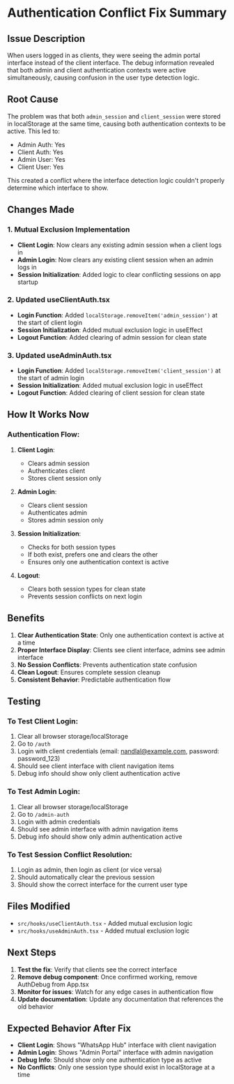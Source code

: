 # Authentication Conflict Fix Summary

## Issue Description
When users logged in as clients, they were seeing the admin portal interface instead of the client interface. The debug information revealed that both admin and client authentication contexts were active simultaneously, causing confusion in the user type detection logic.

## Root Cause
The problem was that both `admin_session` and `client_session` were stored in localStorage at the same time, causing both authentication contexts to be active. This led to:
- Admin Auth: Yes
- Client Auth: Yes
- Admin User: Yes
- Client User: Yes

This created a conflict where the interface detection logic couldn't properly determine which interface to show.

## Changes Made

### 1. Mutual Exclusion Implementation
- **Client Login**: Now clears any existing admin session when a client logs in
- **Admin Login**: Now clears any existing client session when an admin logs in
- **Session Initialization**: Added logic to clear conflicting sessions on app startup

### 2. Updated useClientAuth.tsx
- **Login Function**: Added `localStorage.removeItem('admin_session')` at the start of client login
- **Session Initialization**: Added mutual exclusion logic in useEffect
- **Logout Function**: Added clearing of admin session for clean state

### 3. Updated useAdminAuth.tsx
- **Login Function**: Added `localStorage.removeItem('client_session')` at the start of admin login
- **Session Initialization**: Added mutual exclusion logic in useEffect
- **Logout Function**: Added clearing of client session for clean state

## How It Works Now

### Authentication Flow:
1. **Client Login**: 
   - Clears admin session
   - Authenticates client
   - Stores client session only

2. **Admin Login**:
   - Clears client session
   - Authenticates admin
   - Stores admin session only

3. **Session Initialization**:
   - Checks for both session types
   - If both exist, prefers one and clears the other
   - Ensures only one authentication context is active

4. **Logout**:
   - Clears both session types for clean state
   - Prevents session conflicts on next login

## Benefits

1. **Clear Authentication State**: Only one authentication context is active at a time
2. **Proper Interface Display**: Clients see client interface, admins see admin interface
3. **No Session Conflicts**: Prevents authentication state confusion
4. **Clean Logout**: Ensures complete session cleanup
5. **Consistent Behavior**: Predictable authentication flow

## Testing

### To Test Client Login:
1. Clear all browser storage/localStorage
2. Go to `/auth`
3. Login with client credentials (email: nandlal@example.com, password: password_123)
4. Should see client interface with client navigation items
5. Debug info should show only client authentication active

### To Test Admin Login:
1. Clear all browser storage/localStorage
2. Go to `/admin-auth`
3. Login with admin credentials
4. Should see admin interface with admin navigation items
5. Debug info should show only admin authentication active

### To Test Session Conflict Resolution:
1. Login as admin, then login as client (or vice versa)
2. Should automatically clear the previous session
3. Should show the correct interface for the current user type

## Files Modified

- `src/hooks/useClientAuth.tsx` - Added mutual exclusion logic
- `src/hooks/useAdminAuth.tsx` - Added mutual exclusion logic

## Next Steps

1. **Test the fix**: Verify that clients see the correct interface
2. **Remove debug component**: Once confirmed working, remove AuthDebug from App.tsx
3. **Monitor for issues**: Watch for any edge cases in authentication flow
4. **Update documentation**: Update any documentation that references the old behavior

## Expected Behavior After Fix

- **Client Login**: Shows "WhatsApp Hub" interface with client navigation
- **Admin Login**: Shows "Admin Portal" interface with admin navigation
- **Debug Info**: Should show only one authentication type as active
- **No Conflicts**: Only one session type should exist in localStorage at a time
